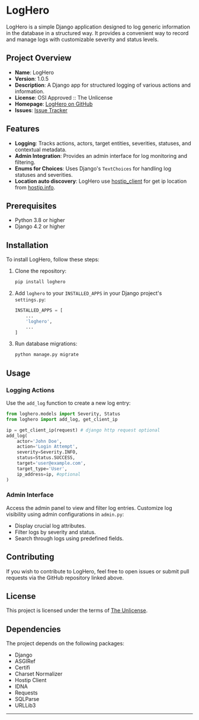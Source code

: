 # LogHero

LogHero is a simple Django application designed to log generic information in the database in a structured way. 
It provides a convenient way to record and manage logs with customizable severity and status levels.

## Project Overview

- **Name**: LogHero
- **Version**: 1.0.5
- **Description**: A Django app for structured logging of various actions and information.
- **License**: OSI Approved :: The Unlicense
- **Homepage**: [LogHero on GitHub](https://github.com/rh363/LogHero)
- **Issues**: [Issue Tracker](https://github.com/rh363/LogHero/issues)

## Features

- **Logging**: Tracks actions, actors, target entities, severities, statuses, and contextual metadata.
- **Admin Integration**: Provides an admin interface for log monitoring and filtering.
- **Enums for Choices**: Uses Django's `TextChoices` for handling log statuses and severities.
- **Location auto discovery**: LogHero use [hostip_client](https://github.com/rh363/hostip_client) for get ip location from [hostip.info](https://hostip.info/).

## Prerequisites

- Python 3.8 or higher
- Django 4.2 or higher

## Installation

To install LogHero, follow these steps:

1. Clone the repository:
   ```bash
   pip install loghero
   ```

2. Add `loghero` to your `INSTALLED_APPS` in your Django project's `settings.py`:
   ```python
   INSTALLED_APPS = [
       ...
       'loghero',
       ...
   ]
   ```

3. Run database migrations:
   ```bash
   python manage.py migrate
   ```

## Usage

### Logging Actions

Use the `add_log` function to create a new log entry:

```python
from loghero.models import Severity, Status
from loghero import add_log, get_client_ip

ip = get_client_ip(request) # django http request optional
add_log(
    actor='John Doe',
    action='Login Attempt',
    severity=Severity.INFO,
    status=Status.SUCCESS,
    target='user@example.com',
    target_type='User',
    ip_address=ip, #optional
)
```

### Admin Interface

Access the admin panel to view and filter log entries. Customize log visibility using admin configurations in `admin.py`:

- Display crucial log attributes.
- Filter logs by severity and status.
- Search through logs using predefined fields.

## Contributing

If you wish to contribute to LogHero, feel free to open issues or submit pull requests via the GitHub repository linked above.

## License

This project is licensed under the terms of [The Unlicense](LICENSE).

## Dependencies

The project depends on the following packages:

- Django
- ASGIRef
- Certifi
- Charset Normalizer
- Hostip Client
- IDNA
- Requests
- SQLParse
- URLLib3

---
